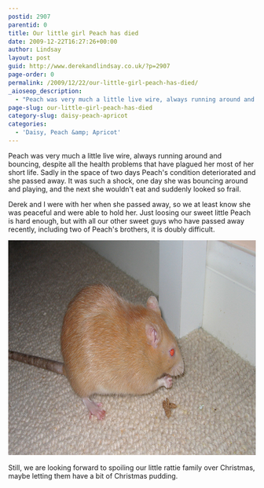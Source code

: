```yaml
---
postid: 2907
parentid: 0
title: Our little girl Peach has died
date: 2009-12-22T16:27:26+00:00
author: Lindsay
layout: post
guid: http://www.derekandlindsay.co.uk/?p=2907
page-order: 0
permalink: /2009/12/22/our-little-girl-peach-has-died/
_aioseop_description:
  - "Peach was very much a little live wire, always running around and bouncing, despite all the health problems that have plagued her most of her short life.  Sadly in the space of two days Peach's condition deteriorated and she passed away."
page-slug: our-little-girl-peach-has-died
category-slug: daisy-peach-apricot
categories:
  - 'Daisy, Peach &amp; Apricot'
---
```

Peach was very much a little live wire, always running around and bouncing, despite all the health problems that have plagued her most of her short life. Sadly in the space of two days Peach's condition deteriorated and she passed away. It was such a shock, one day she was bouncing around and playing, and the next she wouldn't eat and suddenly looked so frail.

Derek and I were with her when she passed away, so we at least know she was peaceful and were able to hold her. Just loosing our sweet little Peach is hard enough, but with all our other sweet guys who have passed away recently, including two of Peach's brothers, it is doubly difficult.

<img class="aligncenter size-full wp-image-8941" title="Our little rat, Peach" src="/wp-content/uploads/2009/12/post_3682.jpg" alt="Our little rat, Peach" width="780" height="438" /> 

Still, we are looking forward to spoiling our little rattie family over Christmas, maybe letting them have a bit of Christmas pudding.